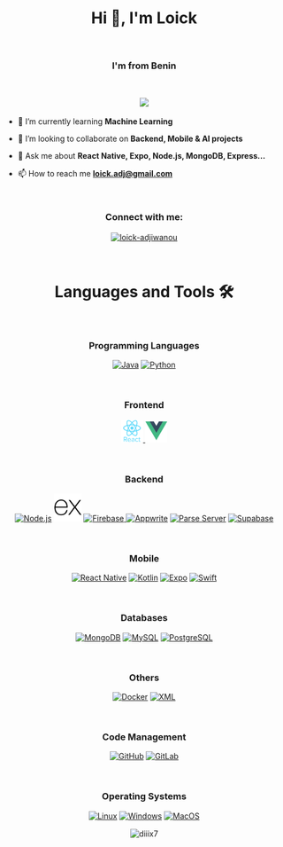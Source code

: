 <h1 align="center">Hi 👋, I'm Loick</h1>
<br>
<h3 align="center">I'm from Benin</h3>
<br>
<p style="margin: 15px 0;" align="center";>
  <img src="https://readme-typing-svg.herokuapp.com?duration=2000&color=EBD41B&center=true&vCenter=true&lines=Frontend+developer;Backend+developer;Mobile+developer;Database+manager;Web+designer;AI+Lover">
</p>

- 🌱 I’m currently learning **Machine Learning**

- 👯 I’m looking to collaborate on **Backend, Mobile & AI projects**

- 💬 Ask me about **React Native, Expo, Node.js, MongoDB, Express...**

- 📫 How to reach me **loick.adj@gmail.com**

<br>
<h3 align="center">Connect with me:</h3>
<p align="center">
<a href="https://www.linkedin.com/in/loick-adjiwanou" target="blank"><img align="center" src="https://raw.githubusercontent.com/rahuldkjain/github-profile-readme-generator/master/src/images/icons/Social/linked-in-alt.svg" alt="loick-adjiwanou" height="30" width="40" /></a>
</p>

<!-- Technos -->
<br>
<h1 align="center">Languages and Tools 🛠</h1>
<p align="center">

<br>
<h3 align="center">Programming Languages</h3>
<p align="center">
    <a href="https://www.oracle.com/java/" target="_blank" rel="noreferrer"><img src="https://www.vectorlogo.zone/logos/java/java-icon.svg" alt="Java" width="50" height="50" /></a>
    <a href="https://www.python.org/" target="_blank" rel="noreferrer"><img src="https://www.vectorlogo.zone/logos/python/python-icon.svg" alt="Python" width="50" height="50" /></a>
</p>

<br>
<h3 align="center">Frontend</h3>
<p align="center">
    <a href="https://reactjs.org/" target="_blank" rel="noreferrer"> <img src="https://raw.githubusercontent.com/devicons/devicon/master/icons/react/react-original-wordmark.svg" alt="React" width="40" height="40"/> </a>
    <a href="https://vuejs.org/" target="_blank" rel="noreferrer"> <img src="https://raw.githubusercontent.com/devicons/devicon/master/icons/vuejs/vuejs-original.svg" alt="Vue.js" width="40" height="40"/> </a>
</p>

<br>
<h3 align="center">Backend</h3>
<p align="center">
   <a href="https://nodejs.org/" target="_blank" rel="noreferrer"><img src="https://www.vectorlogo.zone/logos/nodejs/nodejs-icon.svg" alt="Node.js" width="50" height="50" /></a>
   <a href="https://expressjs.com/" target="_blank" rel="noreferrer"><img src="https://raw.githubusercontent.com/devicons/devicon/master/icons/express/express-original.svg" alt="Express.js" width="50" height="50" /></a>
   <a href="https://firebase.google.com/" target="_blank" rel="noreferrer"> <img src="https://www.vectorlogo.zone/logos/firebase/firebase-icon.svg" alt="Firebase" width="50" height="50"/> </a>
   <a href="https://appwrite.io/" target="_blank" rel="noreferrer"><img src="https://www.vectorlogo.zone/logos/appwriteio/appwriteio-icon.svg" alt="Appwrite" width="50" height="50" /></a>
   <a href="https://parseplatform.org/" target="_blank" rel="noreferrer"><img src="https://www.vectorlogo.zone/logos/parseplatform/parseplatform-icon.svg" alt="Parse Server" width="50" height="50" /></a>
   <a href="https://supabase.com/" target="_blank" rel="noreferrer"><img src="https://pipedream.com/s.v0/app_1dBhP3/logo/96" alt="Supabase" width="50" height="50" /></a>
</p>

<br>
<h3 align="center">Mobile</h3>
<p align="center">
   <a href="https://reactnative.dev/" target="_blank" rel="noreferrer"><img src="https://www.vectorlogo.zone/logos/reactjs/reactjs-icon.svg" alt="React Native" width="50" height="50" /></a>
   <a href="https://kotlinlang.org/" target="_blank" rel="noreferrer"><img src="https://www.vectorlogo.zone/logos/kotlinlang/kotlinlang-icon.svg" alt="Kotlin" width="50" height="50" /></a>
   <a href="https://expo.dev/" target="_blank" rel="noreferrer"><img src="https://www.vectorlogo.zone/logos/expoio/expoio-ar21.svg" alt="Expo" width="50" height="50" /></a>
   <a href="https://developer.apple.com/swift/" target="_blank" rel="noreferrer"><img src="https://www.vectorlogo.zone/logos/swift/swift-icon.svg" alt="Swift" width="50" height="50" /></a>
</p>

<br>
<h3 align="center">Databases</h3>
<p align="center">
   <a href="https://www.mongodb.com/" target="_blank" rel="noreferrer"><img src="https://www.vectorlogo.zone/logos/mongodb/mongodb-icon.svg" alt="MongoDB" width="50" height="50" /></a>
   <a href="https://www.mysql.com/" target="_blank" rel="noreferrer"><img src="https://www.vectorlogo.zone/logos/mysql/mysql-icon.svg" alt="MySQL" width="50" height="50" /></a>
   <a href="https://www.postgresql.org/" target="_blank" rel="noreferrer"><img src="https://www.vectorlogo.zone/logos/postgresql/postgresql-icon.svg" alt="PostgreSQL" width="50" height="50" /></a>
</p>

<br>
<h3 align="center">Others</h3>
<p align="center">
    <a href="https://www.docker.com/" target="_blank" rel="noreferrer"><img src="https://www.vectorlogo.zone/logos/docker/docker-icon.svg" alt="Docker" width="50" height="50" /></a>
    <a href="https://www.w3.org/XML/" target="_blank" rel="noreferrer"><img src="https://www.vectorlogo.zone/logos/w3c/w3c-icon.svg" alt="XML" width="50" height="50" /></a>
</p>

<br>
<h3 align="center">Code Management</h3>
<p align="center">
   <a href="https://github.com/" target="_blank" rel="noreferrer"><img src="https://www.vectorlogo.zone/logos/github/github-icon.svg" alt="GitHub" width="50" height="50" /></a>
   <a href="https://about.gitlab.com/" target="_blank" rel="noreferrer"><img src="https://www.vectorlogo.zone/logos/gitlab/gitlab-icon.svg" alt="GitLab" width="50" height="50" /></a>
</p>

<br>
<h3 align="center">Operating Systems</h3>
<p align="center">
   <a href="https://www.linux.org/" target="_blank" rel="noreferrer"><img src="https://www.vectorlogo.zone/logos/linux/linux-icon.svg" alt="Linux" width="50" height="50" /></a>
   <a href="https://www.microsoft.com/en-us/windows" target="_blank" rel="noreferrer"><img src="https://www.vectorlogo.zone/logos/microsoft/microsoft-icon.svg" alt="Windows" width="50" height="50" /></a>
   <a href="https://www.apple.com/fr/macos/" target="_blank" rel="noreferrer"><img src="https://www.vectorlogo.zone/logos/apple/apple-icon.svg" alt="MacOS" width="50" height="50" /></a>
</p>

<p align="center"><img align="center" src="https://github-readme-stats.vercel.app/api/top-langs?username=diiix7&theme=dark&show_icons=true&locale=en&layout=compact" alt="diiix7" /></p>
